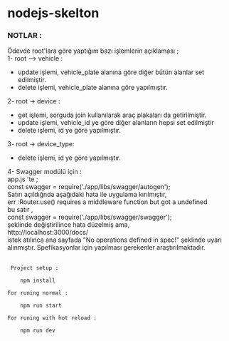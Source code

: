 # nodejs-skelton

### NOTLAR :

Ödevde root'lara göre yaptığım bazı işlemlerin açıklaması ;<br>
1- root --> vehicle : <br>
- update işlemi, vehicle_plate alanına göre diğer bütün alanlar set edilmiştir.<br>
- delete işlemi, vehicle_plate alanına göre yapılmıştır.

2- root -> device :<br>
- get işlemi, sorguda join kullanılarak araç plakaları da getirilmiştir.<br>
- update işlemi, vehicle_id ye göre diğer alanların hepsi set edilmiştir<br>
- delete işlemi, id ye göre yapılmıştır.<br>

3- root -> device_type:<br>
- delete işlemi, id ye göre yapılmıştır.

4- Swagger modülü için :<br>
 app.js 'te  ; <br>
 const swagger = require('./app/libs/swagger/autogen'); <br>
 Satırı açıldığnda aşağıdaki hata ile uygulama kırılmıştır,<br>
 err :Router.use() requires a middleware function but got a undefined <br>
 bu satır ,<br>
 const swagger = require('./app/libs/swagger/swagger');<br>
 şeklinde değiştirilince hata düzelmiş ama,<br>
 http://localhost:3000/docs/<br>
 istek atılınca ana sayfada "No operations defined in spec!" şeklinde uyarı alınmıştır. Spefikasyonlar için yapılması gerekenler araştırılmaktadır.
 <br><br>


```
 Project setup :
    
    npm install

For runing normal :
    
    npm run start

For runing with hot reload : 
    
    npm run dev
```
